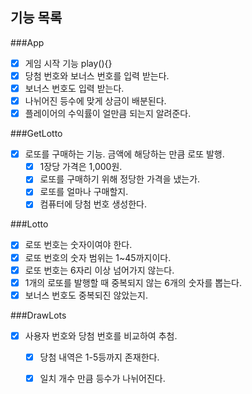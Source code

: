 ## 기능 목록
###App 
 - [x] 게임 시작 기능 play(){}
 - [x] 당첨 번호와 보너스 번호를 입력 받는다. 
  - [x] 보너스 번호도 입력 받는다. 
 - [x] 나뉘어진 등수에 맞게 상금이 배분된다. 
 - [x] 플레이어의 수익률이 얼만큼 되는지 알려준다. 

###GetLotto
 - [x] 로또를 구매하는 기능. 금액에 해당하는 만큼 로또 발행.  
   - [x] 1장당 가격은 1,000원.
   - [x] 로또를 구매하기 위해 정당한 가격을 냈는가.
   - [x] 로또를 얼마나 구매할지.
   - [x] 컴퓨터에 당첨 번호 생성한다. 

###Lotto
  - [x] 로또 번호는 숫자이여야 한다. 
  - [x] 로또 번호의 숫자 범위는 1~45까지이다. 
  - [x] 로또 번호는 6자리 이상 넘어가지 않는다. 
  - [x] 1개의 로또를 발행할 때 중복되지 않는 6개의 숫자를 뽑는다. 
  - [x] 보너스 번호도 중복되진 않았는지.

###DrawLots
- [x] 사용자 번호와 당첨 번호를 비교하여 추첨.  
  - [x] 당첨 내역은 1-5등까지 존재한다.
  - [x] 일치 개수 만큼 등수가 나뉘어진다. 
 

